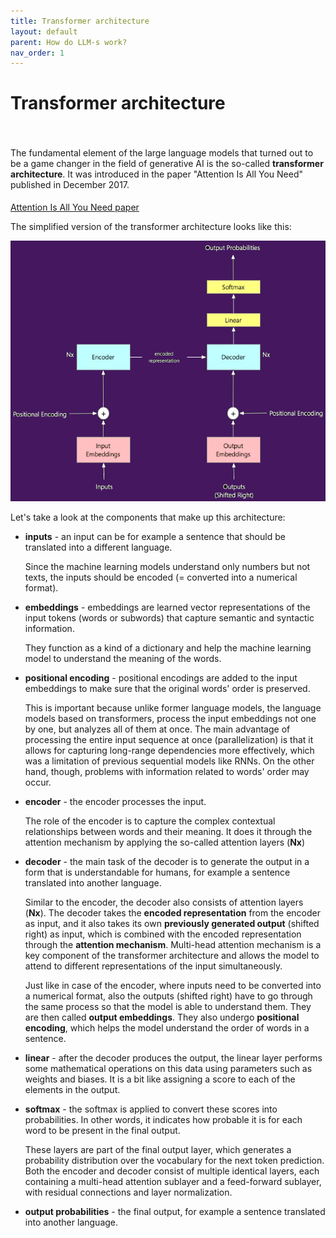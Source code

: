 ```yaml
---
title: Transformer architecture
layout: default
parent: How do LLM-s work?
nav_order: 1
---
```


# Transformer architecture

<p style= "padding: 35px 0px 5px;">The fundamental element of the large language models that turned out to be a game changer in the field of generative AI is the so-called <b>transformer architecture</b>. It was introduced in the paper "Attention Is All You Need" published in December 2017.</p>

[Attention Is All You Need paper](https://proceedings.neurips.cc/paper/2017/file/3f5ee243547dee91fbd053c1c4a845aa-Paper.pdf)


The simplified version of the transformer architecture looks like this:

![transformer architecture simplified](TransformerArchitectureSimplified.webp)

Let's take a look at the components that make up this architecture:

- **inputs** - an input can be for example a sentence that should be translated into a different language. 
  
  Since the machine learning models understand only numbers but not texts, the inputs should be encoded (= converted into a numerical format).

- **embeddings** - embeddings are learned vector representations of the input tokens (words or subwords) that capture semantic and syntactic information. 
  
  They function as a kind of a dictionary and help the machine learning model to understand the meaning of the words.

- **positional encoding** - positional encodings are added to the input embeddings to make sure that the original words' order is preserved. 

  This is important because unlike former language models, the language models based on transformers, process the input embeddings not one by one, but analyzes all of them at once. The main advantage of processing the entire input sequence at once (parallelization) is that it allows for capturing long-range dependencies more effectively, which was a limitation of previous sequential models like RNNs. On the other hand, though, problems with information related to words' order may occur.

- **encoder** - the encoder processes the input. 
  
  The role of the encoder is to capture the complex contextual relationships between words and their meaning. It does it through the attention mechanism by applying the so-called attention layers (**Nx**)  

- **decoder** - the main task of the decoder is to generate the output in a form that is understandable for humans, for example a sentence translated into another language. 

  Similar to the encoder, the decoder also consists of attention layers (**Nx**). The decoder takes the **encoded representation** from the encoder as input, and it also takes its own **previously generated output** (shifted right) as input, which is combined with the encoded representation through the **attention mechanism**. Multi-head attention mechanism is a key component of the transformer architecture and allows the model to attend to different representations of the input simultaneously.

   Just like in case of the encoder, where inputs need to be converted into a numerical format, also the outputs (shifted right) have to go through the same process so that the model is able to understand them. They are then called **output embeddings**. They also undergo **positional encoding**, which helps the model understand the order of words in a sentence.

- **linear** - after the decoder produces the output, the linear layer performs some mathematical operations on this data using parameters such as weights and biases. It is a bit like assigning a score to each of the elements in the output.

- **softmax** - the softmax is applied to convert these scores into probabilities. In other words, it indicates how probable it is for each word to be present in the final output.

  These layers are part of the final output layer, which generates a probability distribution over the vocabulary for the next token prediction.  
  Both the encoder and decoder consist of multiple identical layers, each containing a multi-head attention sublayer and a feed-forward sublayer, with residual connections and layer normalization.

- **output probabilities** - the final output, for example a sentence translated into another language. 
